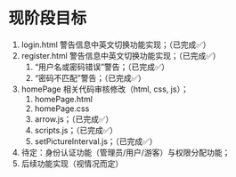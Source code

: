 <h1>现阶段目标</h1>

1. login.html 警告信息中英文切换功能实现；（已完成✅）
2. register.html 警告信息中英文切换功能实现；（已完成✅）
   1. “用户名或密码错误”警告；（已完成✅）
   2. “密码不匹配”警告；（已完成✅）
3. homePage 相关代码审核修改（html, css, js）；
   1. homePage.html
   2. homePage.css
   3. arrow.js；（已完成✅）
   4. scripts.js；（已完成✅）
   5. setPictureInterval.js；（已完成✅）
4. 待定：身份认证功能（管理员/用户/游客）与权限分配功能；
5. 后续功能实现（视情况而定）

